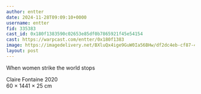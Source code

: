 ```yaml
---
author: entter
date: 2024-11-28T09:09:10+0000
username: entter
fid: 335383
cast_id: 0x180f1383590c02653e85df0b7865921f45e54154
cast: https://warpcast.com/entter/0x180f1383
image: https://imagedelivery.net/BXluQx4ige9GuW0Ia56BHw/df2dc4eb-cf87-49aa-1870-27b1a92d0400/original
layout: post
---
```

When women strike the world stops  
  
Claire Fontaine 2020  
60 × 1441 × 25 cm  

<img src='https://imagedelivery.net/BXluQx4ige9GuW0Ia56BHw/df2dc4eb-cf87-49aa-1870-27b1a92d0400/original' alt='' referrerpolicy='no-referrer'/>